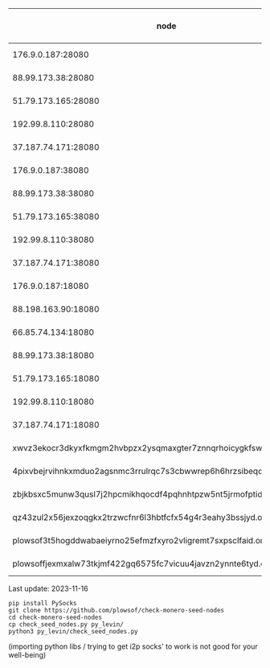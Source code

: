 | node  | status (daily check) |
|---|---|
|176.9.0.187:28080|🙂🙂🙂🙂🙂🙂🙂|
|88.99.173.38:28080|🙂🙂🙂🙂🙂🙂🙂|
|51.79.173.165:28080|🙂🙂🙂🙂🙂🙂🙂|
|192.99.8.110:28080|🙂🙂🙂🙂🙂🙂🙂|
|37.187.74.171:28080|🙂🙂🙂🙂🙂🙂🙂|
|176.9.0.187:38080|🙂🙂🙂🙂🙂🙂🙂|
|88.99.173.38:38080|🙂🙂🙂🙂🙂🙂🙂|
|51.79.173.165:38080|🙂🙂🙂🙂🙂🙂🙂|
|192.99.8.110:38080|🙂🙂🙂🙂🙂🙂🙂|
|37.187.74.171:38080|🙂🙂🙂🙂🙂🙂🙂|
|176.9.0.187:18080|🙂🙂🙂🙂🙂🙂🙂|
|88.198.163.90:18080|🙂🙂🙂🙂🙂🙂🙂|
|66.85.74.134:18080|🙂🙂🙂🙂🙂🙂🙂|
|88.99.173.38:18080|🙂🙂🙂🙂🙂🙂😡|
|51.79.173.165:18080|🙂🙂🙂🙂🙂🙂😡|
|192.99.8.110:18080|🙂🙂🙂🙂🙂🙂🙂|
|37.187.74.171:18080|🙂🙂🙂🙂🙂🙂🙂|
|xwvz3ekocr3dkyxfkmgm2hvbpzx2ysqmaxgter7znnqrhoicygkfswid.onion:18083|🙂🙂🙂🙂🙂🙂🙂|
|4pixvbejrvihnkxmduo2agsnmc3rrulrqc7s3cbwwrep6h6hrzsibeqd.onion:18083|🙂🙂🙂🙂🙂🙂🙂|
|zbjkbsxc5munw3qusl7j2hpcmikhqocdf4pqhnhtpzw5nt5jrmofptid.onion:18083|🙂🙂🙂😡🙂😡🙂|
|qz43zul2x56jexzoqgkx2trzwcfnr6l3hbtfcfx54g4r3eahy3bssjyd.onion:18083|😡🙂😡🙂🙂🙂😡|
|plowsof3t5hogddwabaeiyrno25efmzfxyro2vligremt7sxpsclfaid.onion:18083|🙂🙂🙂🙂🙂🙂🙂|
|plowsoffjexmxalw73tkjmf422gq6575fc7vicuu4javzn2ynnte6tyd.onion:18083|🙂🙂🙂🙂🙂🙂🙂|

Last update: 2023-11-16
```
pip install PySocks
git clone https://github.com/plowsof/check-monero-seed-nodes
cd check-monero-seed-nodes
cp check_seed_nodes.py py_levin/
python3 py_levin/check_seed_nodes.py
```
(importing python libs / trying to get i2p socks' to work is not good for your well-being)
